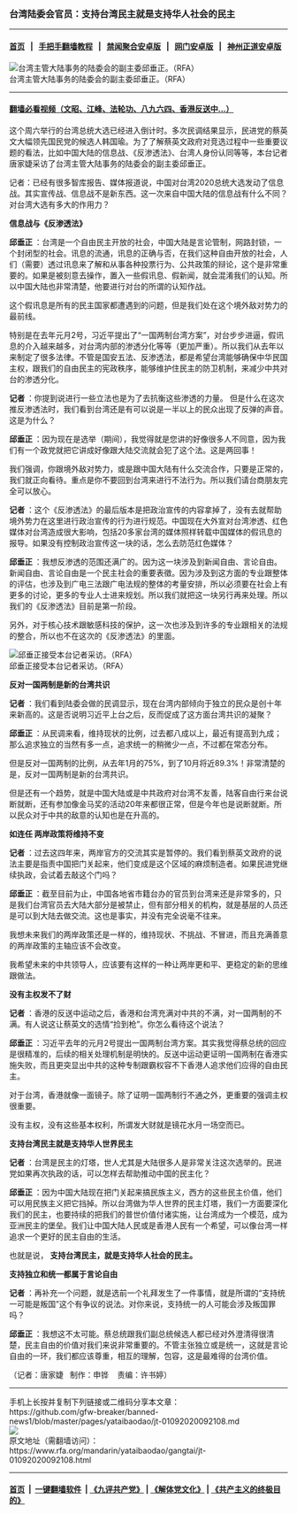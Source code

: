### 台湾陆委会官员：支持台湾民主就是支持华人社会的民主
------------------------

#### [首页](https://github.com/gfw-breaker/banned-news1/blob/master/README.md) &nbsp;&nbsp;|&nbsp;&nbsp; [手把手翻墙教程](https://github.com/gfw-breaker/guides/wiki) &nbsp;&nbsp;|&nbsp;&nbsp; [禁闻聚合安卓版](https://github.com/gfw-breaker/bn-android) &nbsp;&nbsp;|&nbsp;&nbsp; [网门安卓版](https://github.com/oGate2/oGate) &nbsp;&nbsp;|&nbsp;&nbsp; [神州正道安卓版](https://github.com/SzzdOgate/update) 



<div id="headerimg">
 <img alt="台湾主管大陆事务的陆委会的副主委邱垂正。（RFA）" src="https://www.rfa.org/mandarin/yataibaodao/gangtai/jt-01092020092108.html/2.jpg/@@images/836f4ed8-ad94-4cfd-bb3e-b669d6733a4c.jpeg" title="台湾主管大陆事务的陆委会的副主委邱垂正。（RFA）"/>
 <div id="headerimgcontents">
  <div id="headerimgcaption">
   <span>
    台湾主管大陆事务的陆委会的副主委邱垂正。（RFA）
   </span>
   <!-- zoomattribute -->
  </div>
  <!-- headerimgcaption -->
 </div>
 <!-- headerimagecontents -->
</div>

<hr/>


#### [翻墙必看视频（文昭、江峰、法轮功、八九六四、香港反送中...）](https://github.com/gfw-breaker/banned-news1/blob/master/pages/link3.md)

<div id="storytext">
 <div>
  <div class="slot_header">
  </div>
 </div>
 <p>
  这个周六举行的台湾总统大选已经进入倒计时。多次民调结果显示，民进党的蔡英文大幅领先国民党的候选人韩国瑜。为了了解蔡英文政府对竞选过程中一些重要议题的看法，比如中国大陆的信息战、《反渗透法》、台湾人身份认同等等，本台记者唐家婕采访了台湾主管大陆事务的陆委会的副主委邱垂正。
 </p>
 <p>
  记者：已经有很多智库报告、媒体报道说，中国对台湾2020总统大选发动了信息战。其实宣传战、信息战不是新东西。这一次来自中国大陆的信息战有什么不同？对台湾大选有多大的作用力？
 </p>
 <p>
 </p>
 <p>
 </p>
 <p>
  <b>
   信息战与《反渗透法》
  </b>
 </p>
 <p>
  <b>
   邱垂正
  </b>
  ：台湾是一个自由民主开放的社会，中国大陆是言论管制，网路封锁，一个封闭型的社会。讯息的流通，讯息的正确与否，在我们这种自由开放的社会，人们（需要）透过讯息来了解和从事各种投票行为、公共政策的辩论，这个是非常重要的。如果是被刻意去操作，置入一些假讯息、假新闻，就会混淆我们的认知。所以中国大陆也非常清楚，他要进行对台的所谓的认知作战。
 </p>
 <p>
  这个假讯息是所有的民主国家都遭遇到的问题，但是我们处在这个境外敌对势力的最前线。
 </p>
 <p>
  特别是在去年元月2号，习近平提出了“一国两制台湾方案”，对台步步进逼，假讯息的介入越来越多，对台湾内部的渗透分化等等（更加严重）。所以我们从去年以来制定了很多法律。不管是国安五法、反渗透法，都是希望台湾能够确保中华民国主权，跟我们的自由民主的宪政秩序，能够维护住民主的防卫机制，来减少中共对台的渗透分化。
 </p>
 <p>
  <b>
   记者
  </b>
  ：你提到说进行一些立法也是为了去抗衡这些渗透的力量。 但是什么在这次推反渗透法时，我们看到台湾还是有可以说是一半以上的民众出现了反弹的声音。这是为什么？
 </p>
 <p>
  <b>
   邱垂正
  </b>
  ：因为现在是选举（期间），我觉得就是您讲的好像很多人不同意，因为我们有一个政党就把它讲成好像跟大陆交流就会犯了这个法。这是两回事！
 </p>
 <p>
  我们强调，你跟境外敌对势力，或是跟中国大陆有什么交流合作，只要是正常的，我们就正向看待。重点是你不要回到台湾来进行不法行为。所以我们请台商朋友完全可以放心。
 </p>
 <p>
  <b>
   记者
  </b>
  ：这个《反渗透法》的最后版本是把政治宣传的内容拿掉了，没有去就帮助境外势力在这里进行政治宣传的行为进行规范。中国现在大外宣对台湾渗透、红色媒体对台湾造成很大影响，包括20多家台湾的媒体照样转载中国媒体的假讯息的报导。如果没有控制政治宣传这一块的话，怎么去防范红色媒体？
 </p>
 <p>
  <b>
   邱垂正
  </b>
  ：我想反渗透的范围还满广的。因为这一块涉及到新闻自由、言论自由。新闻自由、言论自由是一个民主社会的重要表徵。因为涉及到这方面的专业跟整体的评估，也涉及到广电三法跟广电法规的整体的考量安排，所以必须要在社会上有更多的讨论，更多的专业人士进来规划。所以我们就把这一块另行再来处理。所以我们的《反渗透法》目前是第一阶段。
 </p>
 <p>
  另外，对于核心技术跟敏感科技的保护，这一次也涉及到许多的专业跟相关的法规的整合，所以也不在这次的《反渗透法》的里面。
 </p>
 <p>
 </p>
 <p>
  <div class="image-inline captioned" style="width:640px;">
   <div style="width:640px;">
    <img alt="邱垂正接受本台记者采访。（RFA）" src="https://www.rfa.org/mandarin/yataibaodao/gangtai/jt-01092020092108.html/Untitled-1.jpg" title="邱垂正接受本台记者采访。（RFA）"/>
   </div>
   <div class="image-caption">
    <span style="width:640px;">
     邱垂正接受本台记者采访。（RFA）
    </span>
    <span class="copyright">
    </span>
   </div>
  </div>
 </p>
 <p>
  <b>
   反对一国两制是新的台湾共识
  </b>
 </p>
 <p>
  <b>
  </b>
 </p>
 <p>
  <b>
   记者
  </b>
  ：我们看到陆委会做的民调显示，现在台湾内部倾向于独立的民众是创十年来新高的。这是否说明习近平上台之后，反而促成了这方面台湾共识的凝聚？
 </p>
 <p>
  <b>
   邱垂正
  </b>
  ：从民调来看，维持现状的比例，过去都八成以上，最近有提高到九成；那么追求独立的当然有多一点，追求统一的稍微少一点，不过都在常态分布。
 </p>
 <p>
  但是反对一国两制的比例，从去年1月的75%，到了10月将近89.3%！非常清楚的是，反对一国两制是新的台湾共识。
 </p>
 <p>
  但是还有一个趋势，就是中国大陆或是中共政府对台湾不友善，陆客自由行来台说断就断，还有参加像金马奖的活动20年来都很正常，但是今年也是说断就断。所以民众对于中共的敌意的认知也是在升高的。
 </p>
 <p>
  <b>
   如连任
  </b>
  <b>
  </b>
  <b>
   两岸政策将维持不变
  </b>
 </p>
 <p>
  <b>
   记者
  </b>
  ：过去这四年来，两岸官方的交流其实是暂停的。我们看到蔡英文政府的说法主要是指责中国把门关起来，他们变成是这个区域的麻烦制造者。如果民进党继续执政，会试着去敲这个门吗？
 </p>
 <p>
  <b>
   邱垂正
  </b>
  ：截至目前为止，中国各地省市籍台办的官员到台湾来还是非常多的，只是我们台湾官员去大陆大部分是被禁止，但有部分相关的机构，就是基层的人员还是可以到大陆去做交流。这也是事实，并没有完全说毫不往来。
 </p>
 <p>
  我想未来我们的两岸政策还是一样的，维持现状、不挑战、不冒进，而且充满善意的两岸政策的主轴应该不会改变。
 </p>
 <p>
  我希望未来的中共领导人，应该要有这样的一种让两岸更和平、更稳定的新的思维跟做法。
 </p>
 <p>
  <b>
  </b>
 </p>
 <p>
  <b>
   没有主权发不了财
  </b>
 </p>
 <p>
  <b>
  </b>
 </p>
 <p>
  <b>
   记者
  </b>
  ：香港的反送中运动之后，香港和台湾充满对中共的不满，对一国两制的不满。有人说这让蔡英文的选情“捡到枪”。你怎么看待这个说法？
 </p>
 <p>
  <b>
   邱垂正
  </b>
  ：习近平去年的元月2号提出一国两制台湾方案。其实我觉得蔡总统的回应是很精准的，后续的相关处理机制是明快的。反送中运动更证明一国两制在香港实施失败，而且更突显出中共的这种专制跟霸权容不下香港人追求他们应得的自由民主。
 </p>
 <p>
  对于台湾，香港就像一面镜子。除了证明一国两制行不通之外，更重要的强调主权很重要。
 </p>
 <p>
  没有主权，没有这些基本权利，所谓发大财就是镜花水月一场空而已。
 </p>
 <p>
  <b>
   支持台湾民主就是支持华人世界民主
  </b>
 </p>
 <p>
  <b>
  </b>
 </p>
 <p>
  <b>
   记者
  </b>
  ：台湾是民主的灯塔，世人尤其是大陆很多人是非常关注这次选举的。民进党如果再次执政的话，可以怎样去帮助推动中国的民主化？
 </p>
 <p>
  <b>
   邱垂正
  </b>
  ：因为中国大陆现在把门关起来搞民族主义，西方的这些民主价值，他们可以用民族主义把它挡掉。所以台湾做为华人世界的民主灯塔，我们一方面要深化我们的民主，也要持续的把我们的普世价值付诸实施，让台湾成为一个模范，成为亚洲民主的堡垒。我们让中国大陆人民或是香港人民有一个希望，可以像台湾一样追求一个更好的民主自由的生活。
 </p>
 <p>
  也就是说，
  <b>
   支持台湾民主，就是支持华人社会的民主。
  </b>
 </p>
 <p>
  <b>
  </b>
 </p>
 <p>
  <b>
   支持独立和统一都属于言论自由
  </b>
 </p>
 <p>
  <b>
  </b>
 </p>
 <p>
  <b>
   记者
  </b>
  ：再补充一个问题，就是选前一个礼拜发生了一件事情，就是所谓的“支持统一可能是叛国”这个有争议的说法。对你来说，支持统一的人可能会涉及叛国罪吗？
 </p>
 <p>
  <b>
   邱垂正
  </b>
  ：我想这不太可能。蔡总统跟我们副总统候选人都已经对外澄清得很清楚，民主自由的价值对我们来说非常重要的。不管主张独立或是统一，这就是言论自由的一环，我们都应该尊重，相互的理解，包容，这是最难得的台湾价值。
 </p>
 <p>
 </p>
 <p>
  （记者：唐家婕   制作：申铧    责编：许书婷）
 </p>
</div>

<hr/>
手机上长按并复制下列链接或二维码分享本文章：<br/>
https://github.com/gfw-breaker/banned-news1/blob/master/pages/yataibaodao/jt-01092020092108.md <br/>
<a href='https://github.com/gfw-breaker/banned-news1/blob/master/pages/yataibaodao/jt-01092020092108.md'><img src='https://github.com/gfw-breaker/banned-news1/blob/master/pages/yataibaodao/jt-01092020092108.md.png'/></a> <br/>
原文地址（需翻墙访问）：https://www.rfa.org/mandarin/yataibaodao/gangtai/jt-01092020092108.html


------------------------
#### [首页](https://github.com/gfw-breaker/banned-news1/blob/master/README.md) &nbsp;|&nbsp; [一键翻墙软件](https://github.com/gfw-breaker/nogfw/blob/master/README.md) &nbsp;| [《九评共产党》](https://github.com/gfw-breaker/9ping.md/blob/master/README.md#九评之一评共产党是什么) | [《解体党文化》](https://github.com/gfw-breaker/jtdwh.md/blob/master/README.md) | [《共产主义的终极目的》](https://github.com/gfw-breaker/gczydzjmd.md/blob/master/README.md)


<img src='http://gfw-breaker.win/banned-news/pages/yataibaodao/jt-01092020092108.md' width='0px' height='0px'/>